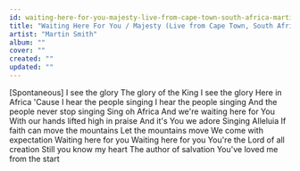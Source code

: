 ```yaml
---
id: waiting-here-for-you-majesty-live-from-cape-town-south-africa-martin-smith
title: "Waiting Here For You / Majesty (Live from Cape Town, South Africa)"
artist: "Martin Smith"
album: ""
cover: ""
created: ""
updated: ""
---
```


[Spontaneous]
I see the glory
The glory of the King
I see the glory
Here in Africa
'Cause I hear the people singing
I hear the people singing
And the people never stop singing
Sing oh Africa
And we're waiting here for You
With our hands lifted high in praise
And it's You we adore
Singing Alleluia
If faith can move the mountains
Let the mountains move
We come with expectation
Waiting here for you
Waiting here for you
You're the Lord of all creation
Still you know my heart
The author of salvation
You've loved me from the start